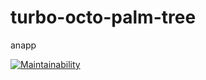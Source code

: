 # turbo-octo-palm-tree
anapp

[![Maintainability](https://api.codeclimate.com/v1/badges/e8f6ff7b7738271339da/maintainability)](https://codeclimate.com/github/Arnold-bornagain/turbo-octo-palm-tree/maintainability)
